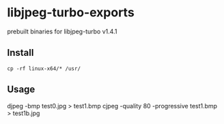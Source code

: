 # libjpeg-turbo-exports
prebuilt binaries for libjpeg-turbo v1.4.1

## Install
`cp -rf linux-x64/* /usr/`

## Usage
djpeg -bmp test0.jpg > test1.bmp
cjpeg -quality 80 -progressive test1.bmp > test1b.jpg

